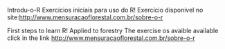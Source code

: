 Introdu-o-R
Exercícios iniciais para uso do R!
Exercício disponível no site:http://www.mensuracaoflorestal.com.br/sobre-o-r

First steps to learn R! Applied to forestry
The exercise os avaible available click in the link
http://www.mensuracaoflorestal.com.br/sobre-o-r
